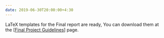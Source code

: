 ```yaml
---
date: 2019-06-30T20:00:00+4:30
---
```

 LaTeX templates for the Final report are ready, You can download them at the [[Final Project Guidelines](final_project/guidelines/)] page.